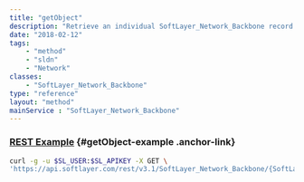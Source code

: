 ```yaml
---
title: "getObject"
description: "Retrieve an individual SoftLayer_Network_Backbone record. Use the getAllBackbones() method to retrieve a list of all SoftLayer network backbones."
date: "2018-02-12"
tags:
    - "method"
    - "sldn"
    - "Network"
classes:
    - "SoftLayer_Network_Backbone"
type: "reference"
layout: "method"
mainService : "SoftLayer_Network_Backbone"
---
```


### [REST Example](#getObject-example) <a href="/article/rest/"><i class="fas fa-question"></i></a> {#getObject-example .anchor-link} 
```bash
curl -g -u $SL_USER:$SL_APIKEY -X GET \
'https://api.softlayer.com/rest/v3.1/SoftLayer_Network_Backbone/{SoftLayer_Network_BackboneID}/getObject'
```
